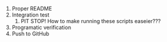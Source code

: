 1. Proper README
2. Integration test
    1. PIT STOP! How to make running these scripts easeier???
3. Programatic verification
4. Push to GitHub 
